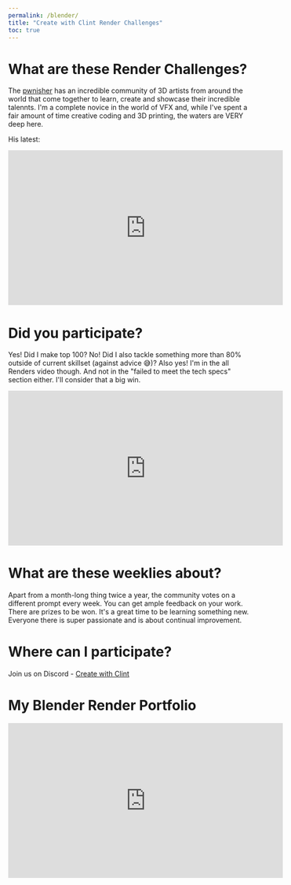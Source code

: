 ```yaml
---
permalink: /blender/
title: "Create with Clint Render Challenges"
toc: true
---
```

# What are these Render Challenges?
The [pwnisher](https://www.youtube.com/channel/UCWIfzAYHyNSyHmT2AO-54yg) has an incredible community of 3D artists from around the world that come together to learn, create and showcase their incredible talennts. I'm a complete novice in the world of VFX and, while I've spent a fair amount of time creative coding and 3D printing, the waters are VERY deep here.

His latest:
<iframe width="560" height="315" src="https://www.youtube.com/embed/1Kt8-851Lys?si=W1dZ2ITXUN5IEsC2" title="YouTube video player" frameborder="0" allow="accelerometer; autoplay; clipboard-write; encrypted-media; gyroscope; picture-in-picture; web-share" referrerpolicy="strict-origin-when-cross-origin" allowfullscreen></iframe>

# Did you participate?
Yes! Did I make top 100? No! Did I also tackle something more than 80% outside of current skillset (against advice 😅)? Also yes! I'm in the all Renders video though. And not in the "failed to meet the tech specs" section either. I'll consider that a big win.

<iframe width="560" height="315" src="https://www.youtube.com/embed/E0GvmzhL6Do?si=0Mixnm5_eroBCeLN&amp;start=6424" title="YouTube video player" frameborder="0" allow="accelerometer; autoplay; clipboard-write; encrypted-media; gyroscope; picture-in-picture; web-share" referrerpolicy="strict-origin-when-cross-origin" allowfullscreen></iframe>

# What are these weeklies about?
Apart from a month-long thing twice a year, the community votes on a different prompt every week. You can get ample feedback on your work. There are prizes to be won. It's a great time to be learning something new. Everyone there is super passionate and is about continual improvement.

# Where can I participate?
Join us on Discord - [Create with Clint](https://www.youtube.com/redirect?event=channel_description&redir_token=QUFFLUhqbjdmcGhJb0JMM3BSc1dvc2JwMWdaT0VGdF9QUXxBQ3Jtc0trVGNmZ0FWSjZRcHFLb3h1M1pheUdfWWx6SnNsajJ1djJEQUx2YWI3bGg2YkVJU29oU05uS0VJZE1hVjJCTkh0dkZPV05aanItVE9TaXo4SDAxazdheC12OUdKanEwYU56R3RDT0xEbTN0ZFRscUYzWQ&q=https%3A%2F%2Fdiscord.gg%2FuqTcJDy)

# My Blender Render Portfolio
<iframe width="560" height="315" src="https://www.youtube.com/embed/videoseries?si=i0FT0eVlN4MOCoIg&amp;list=PLFQlXhwnTBUH5xrEaxldpxePuZW2Wumyi" title="YouTube video player" frameborder="0" allow="accelerometer; autoplay; clipboard-write; encrypted-media; gyroscope; picture-in-picture; web-share" referrerpolicy="strict-origin-when-cross-origin" allowfullscreen></iframe>
